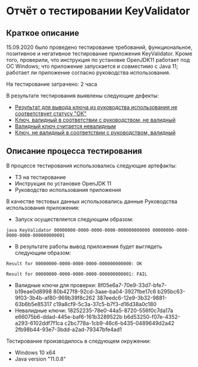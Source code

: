 # Отчёт о тестировании KeyValidator

## Краткое описание

15.09.2020 было проведено тестирование требований, функциональное, позитивное и негативное тестирование приложения KeyValidator. Кроме того, проверили, что инструкция по установке OpenJDK11 работает под ОС Windows; что приложение запускается и совместимо с Java 11;  работает ли приложение согласно руководства использования.

На тестирование затрачено: 2 часа

В результате тестирования выявлены следующие дефекты:
* [Результат для вывода ключа из руководства использования не соответствует статусу "ОК"](https://github.com/Elizaveta-m/KeyValidator/issues/1#issue-707751801)
* [Ключ, валидный в соответствии с руководством, не валидный](https://github.com/Elizaveta-m/KeyValidator/issues/2)
* [Валидный ключ считается невалидным](https://github.com/Elizaveta-m/KeyValidator/issues/3)
* [Ключ, не валидный в соответствии с руководством, валидный](https://github.com/Elizaveta-m/KeyValidator/issues/4)

## Описание процесса тестирования

В процессе тестирования использовались следующие артефакты:
* ТЗ на тестирование
* Инструкция по установке OpenJDK 11
* Руководство использования приложения


В качестве тестовых данных использовались данные Руководства использования приложения:
* Запуск осуществляется следующим образом:

`java KeyValidator 00000000-0000-0000-0000-000000000000 00000000-0000-0000-0000-000000000001`
* В результате работы вывод приложения будет выглядеть следующим образом:

`Result for 00000000-0000-0000-0000-000000000000: OK`

`Result for 00000000-0000-0000-0000-000000000001: FAIL`
* Валидные ключи для проверки:
8f05e6a7-70e9-33d7-bfe7-b19eae0d8998
80b427f8-92cd-3aae-ba04-3927fbe17c6
b295bc63-9f03-3b4b-af80-969b39f8c262
387eedc6-12e9-3b32-9881-63b6b5e85317
c19a8cf9-5c3a-37c5-b7f3-d16d38a0c180
* Невалидные ключи:
18252235-78e0-44a5-8720-556f0c7da17a
e66075b6-ddad-445e-baf6-161b3289522b
b6d53250-f07e-4352-a293-6102ddf7f1ca
c2bc778a-1cb9-46c6-b435-0489649d2a42
2fb98b44-93e7-3bdd-a2ad-79347bfe4ad1

Тестирование производилось в следующем окружении:
* Windows 10 x64
* Java version "11.0.8"
